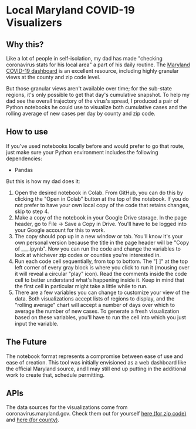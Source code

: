 # Local Maryland COVID-19 Visualizers

## Why this?

Like a lot of people in self-isolation, my dad has made "checking coronavirus stats for his local area" a part of his daily routine. The [Maryland COVID-19 dashboard](https://coronavirus.maryland.gov/) is an excellent resource, including highly granular views at the county and zip code level.

But those granular views aren't available over time; for the sub-state regions, it's only possible to get that day's cumulative snapshot. To help my dad see the overall trajectory of the virus's spread, I produced a pair of Python notebooks he could use to visualize both cumulative cases and the rolling average of new cases per day by county and zip code.

## How to use

If you've used notebooks locally before and would prefer to go that route, just make sure your Python environment includes the following dependencies:

- Pandas

But this is how my dad does it:

1. Open the desired notebook in Colab. From GitHub, you can do this by clicking the "Open in Colab" button at the top of the notebook. If you do not prefer to have your own local copy of the code that retains changes, skip to step 4.
2. Make a copy of the notebook in your Google Drive storage. In the page header, go to File -> Save a Copy in Drive. You'll have to be logged into your Google account for this to work.
3. The copy should pop up in a new window or tab. You'll know it's your own personal version because the title in the page header will be "Copy of ___.ipynb". Now you can run the code and change the variables to look at whichever zip codes or counties you're interested in.
4. Run each code cell sequentially, from top to bottom. The "[  ]" at the top left corner of every gray block is where you click to run it (mousing over it will reveal a circular "play" icon). Read the comments inside the code cell to better understand what's happening inside it. Keep in mind that the first cell in particular might take a little while to run.
5. There are a few variables you can change to customize your view of the data. Both visualizations accept lists of regions to display, and the "rolling average" chart will accept a number of days over which to average the number of new cases. To generate a fresh visualization based on these variables, you'll have to run the cell into which you just input the variable.

## The Future

The notebook format represents a compromise between ease of use and ease of creation. This tool was initially envisioned as a web dashboard like the official Maryland source, and I may still end up putting in the additional work to create that, schedule permitting.

## APIs

The data sources for the visualizations come from coronavirus.maryland.gov. Check them out for yourself [here (for zip code)](https://coronavirus.maryland.gov/datasets/mdcovid19-master-zip-code-cases) and [here (for county)](https://coronavirus.maryland.gov/datasets/mdcovid19-casesbycounty).
